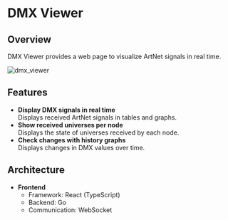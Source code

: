 # DMX Viewer

## Overview

DMX Viewer provides a web page to visualize ArtNet signals in real time.

![dmx_viewer](https://github.com/user-attachments/assets/da3a52e7-0712-4b6e-8bbc-7249f7bb9c4e)

## Features

- **Display DMX signals in real time**  
Displays received ArtNet signals in tables and graphs.
- **Show received universes per node**  
Displays the state of universes received by each node.
- **Check changes with history graphs**  
Displays changes in DMX values over time.

## Architecture

- **Frontend**
	- Framework: React (TypeScript)
	- Backend: Go
	- Communication: WebSocket
